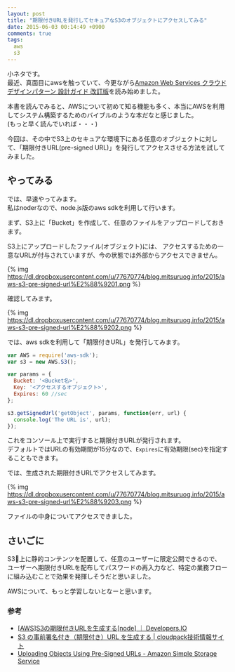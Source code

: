 ```yaml
---
layout: post
title: "期限付きURLを発行してセキュアなS3のオブジェクトにアクセスしてみる"
date: 2015-06-03 00:14:49 +0900
comments: true
tags:
  aws
  s3
---
```


小ネタです。  
最近、真面目にawsを触っていて、今更ながら[Amazon Web Services クラウドデザインパターン 設計ガイド 改訂版](http://www.amazon.co.jp/gp/product/4822277372/ref=as_li_tf_tl?ie=UTF8&camp=247&creative=1211&creativeASIN=4822277372&linkCode=as2&tag=mitsuruog-22)を読み始めました。  

本書を読んでみると、AWSについて初めて知る機能も多く、本当にAWSを利用してシステム構築するためのバイブルのような本だなと感じました。  
(もっと早く読んでいれば・・・)

今回は、その中でS3上のセキュアな環境下にある任意のオブジェクトに対して、「期限付きURL(pre-signed URL)」を発行してアクセスさせる方法を試してみました。

<!-- more -->

## やってみる

では、早速やってみます。  
私はnoderなので、node.js版のaws sdkを利用して行います。

まず、S3上に「Bucket」を作成して、任意のファイルをアップロードしておきます。

S3上にアップロードしたファイル(オブジェクト)には、
アクセスするための一意なURLが付与されていますが、今の状態では外部からアクセスできません。

{% img https://dl.dropboxusercontent.com/u/77670774/blog.mitsuruog.info/2015/aws-s3-pre-signed-url%E2%88%9201.png %}

確認してみます。

{% img https://dl.dropboxusercontent.com/u/77670774/blog.mitsuruog.info/2015/aws-s3-pre-signed-url%E2%88%9202.png %}

では、aws sdkを利用して「期限付きURL」を発行してみます。

```js
var AWS = require('aws-sdk');
var s3 = new AWS.S3();

var params = {
  Bucket: '<Bucket名>',
  Key: '<アクセスするオブジェクト>',
  Expires: 60 //sec
};

s3.getSignedUrl('getObject', params, function(err, url) {
  console.log('The URL is', url);
});
```

これをコンソール上で実行すると期限付きURLが発行されます。  
デフォルトではURLの有効期間が15分なので、`Expires`に有効期限(sec)を指定することもできます。

では、生成された期限付きURLでアクセスしてみます。

{% img https://dl.dropboxusercontent.com/u/77670774/blog.mitsuruog.info/2015/aws-s3-pre-signed-url%E2%88%9203.png %}

ファイルの中身についてアクセスできました。

## さいごに

S3上に静的コンテンツを配置して、任意のユーザーに限定公開できるので、
ユーザーへ期限付きURLを配布してパスワードの再入力など、特定の業務フローに組み込むことで効果を発揮しそうだと思いました。

AWSについて、もっと学習しないとなーと思います。

### 参考

* [[AWS]S3の期限付きURLを生成する[node] ｜ Developers.IO](http://dev.classmethod.jp/cloud/aws/node-pre-signed-url/)
* [S3 の事前署名付き（期限付き）URL を生成する | cloudpack技術情報サイト](http://blog.cloudpack.jp/2014/07/08/aws-s3-url-with-expiration-using-php-ruby/)
* [Uploading Objects Using Pre-Signed URLs - Amazon Simple Storage Service](http://docs.aws.amazon.com/AmazonS3/latest/dev/PresignedUrlUploadObject.html)
